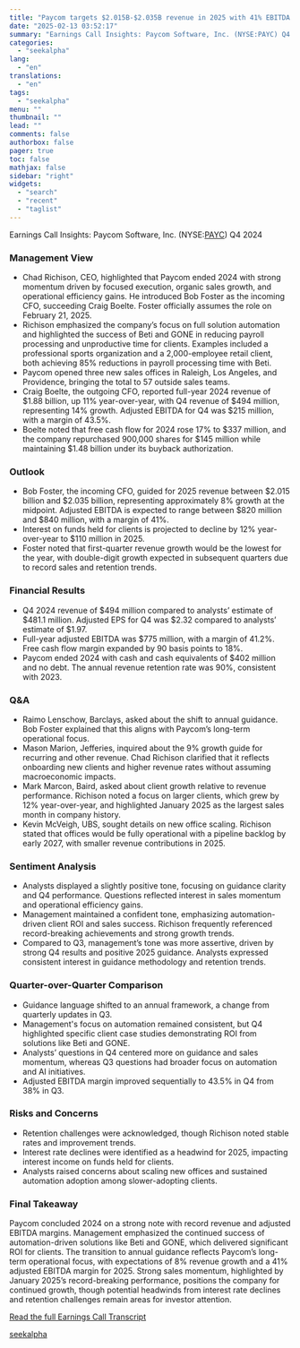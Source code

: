```yaml
---
title: "Paycom targets $2.015B-$2.035B revenue in 2025 with 41% EBITDA margin"
date: "2025-02-13 03:52:17"
summary: "Earnings Call Insights: Paycom Software, Inc. (NYSE:PAYC) Q4 2024 Management View Chad Richison, CEO, highlighted that Paycom ended 2024 with strong momentum driven by focused execution, organic sales growth, and operational efficiency gains. He introduced Bob Foster as the incoming CFO, succeeding Craig Boelte. Foster officially assumes the role on..."
categories:
  - "seekalpha"
lang:
  - "en"
translations:
  - "en"
tags:
  - "seekalpha"
menu: ""
thumbnail: ""
lead: ""
comments: false
authorbox: false
pager: true
toc: false
mathjax: false
sidebar: "right"
widgets:
  - "search"
  - "recent"
  - "taglist"
---
```


Earnings Call Insights: Paycom Software, Inc. (NYSE:[PAYC](https://seekingalpha.com/symbol/PAYC "Paycom Software, Inc.")) Q4 2024

### Management View

* Chad Richison, CEO, highlighted that Paycom ended 2024 with strong momentum driven by focused execution, organic sales growth, and operational efficiency gains. He introduced Bob Foster as the incoming CFO, succeeding Craig Boelte. Foster officially assumes the role on February 21, 2025.
* Richison emphasized the company’s focus on full solution automation and highlighted the success of Beti and GONE in reducing payroll processing and unproductive time for clients. Examples included a professional sports organization and a 2,000-employee retail client, both achieving 85% reductions in payroll processing time with Beti.
* Paycom opened three new sales offices in Raleigh, Los Angeles, and Providence, bringing the total to 57 outside sales teams.
* Craig Boelte, the outgoing CFO, reported full-year 2024 revenue of $1.88 billion, up 11% year-over-year, with Q4 revenue of $494 million, representing 14% growth. Adjusted EBITDA for Q4 was $215 million, with a margin of 43.5%.
* Boelte noted that free cash flow for 2024 rose 17% to $337 million, and the company repurchased 900,000 shares for $145 million while maintaining $1.48 billion under its buyback authorization.

### Outlook

* Bob Foster, the incoming CFO, guided for 2025 revenue between $2.015 billion and $2.035 billion, representing approximately 8% growth at the midpoint. Adjusted EBITDA is expected to range between $820 million and $840 million, with a margin of 41%.
* Interest on funds held for clients is projected to decline by 12% year-over-year to $110 million in 2025.
* Foster noted that first-quarter revenue growth would be the lowest for the year, with double-digit growth expected in subsequent quarters due to record sales and retention trends.

### Financial Results

* Q4 2024 revenue of $494 million compared to analysts’ estimate of $481.1 million. Adjusted EPS for Q4 was $2.32 compared to analysts’ estimate of $1.97.
* Full-year adjusted EBITDA was $775 million, with a margin of 41.2%. Free cash flow margin expanded by 90 basis points to 18%.
* Paycom ended 2024 with cash and cash equivalents of $402 million and no debt. The annual revenue retention rate was 90%, consistent with 2023.

### Q&A

* Raimo Lenschow, Barclays, asked about the shift to annual guidance. Bob Foster explained that this aligns with Paycom’s long-term operational focus.
* Mason Marion, Jefferies, inquired about the 9% growth guide for recurring and other revenue. Chad Richison clarified that it reflects onboarding new clients and higher revenue rates without assuming macroeconomic impacts.
* Mark Marcon, Baird, asked about client growth relative to revenue performance. Richison noted a focus on larger clients, which grew by 12% year-over-year, and highlighted January 2025 as the largest sales month in company history.
* Kevin McVeigh, UBS, sought details on new office scaling. Richison stated that offices would be fully operational with a pipeline backlog by early 2027, with smaller revenue contributions in 2025.

### Sentiment Analysis

* Analysts displayed a slightly positive tone, focusing on guidance clarity and Q4 performance. Questions reflected interest in sales momentum and operational efficiency gains.
* Management maintained a confident tone, emphasizing automation-driven client ROI and sales success. Richison frequently referenced record-breaking achievements and strong growth trends.
* Compared to Q3, management’s tone was more assertive, driven by strong Q4 results and positive 2025 guidance. Analysts expressed consistent interest in guidance methodology and retention trends.

### Quarter-over-Quarter Comparison

* Guidance language shifted to an annual framework, a change from quarterly updates in Q3.
* Management's focus on automation remained consistent, but Q4 highlighted specific client case studies demonstrating ROI from solutions like Beti and GONE.
* Analysts’ questions in Q4 centered more on guidance and sales momentum, whereas Q3 questions had broader focus on automation and AI initiatives.
* Adjusted EBITDA margin improved sequentially to 43.5% in Q4 from 38% in Q3.

### Risks and Concerns

* Retention challenges were acknowledged, though Richison noted stable rates and improvement trends.
* Interest rate declines were identified as a headwind for 2025, impacting interest income on funds held for clients.
* Analysts raised concerns about scaling new offices and sustained automation adoption among slower-adopting clients.

### Final Takeaway

Paycom concluded 2024 on a strong note with record revenue and adjusted EBITDA margins. Management emphasized the continued success of automation-driven solutions like Beti and GONE, which delivered significant ROI for clients. The transition to annual guidance reflects Paycom’s long-term operational focus, with expectations of 8% revenue growth and a 41% adjusted EBITDA margin for 2025. Strong sales momentum, highlighted by January 2025’s record-breaking performance, positions the company for continued growth, though potential headwinds from interest rate declines and retention challenges remain areas for investor attention.

[Read the full Earnings Call Transcript](https://seekingalpha.com/symbol/PAYC/earnings/transcripts)

[seekalpha](https://seekingalpha.com/news/4407384-paycom-targets-2_015b-2_035b-revenue-in-2025-with-41-percent-ebitda-margin)
